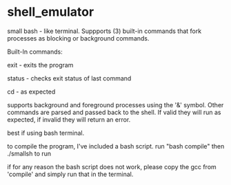 # shell_emulator
small bash - like terminal.  Suppports (3) built-in commands that fork processes as blocking or background commands.

Built-In commands:

exit - exits the program

status - checks exit status of last command

cd - as expected


supports background and foreground processes using the '&' symbol.  Other commands are parsed and passed back to the shell.  If valid they will run as expected, if invalid they will return an error.

best if using bash terminal.

to compile the program, I've included a bash script.
run "bash compile" 
then ./smallsh to run

if for any reason the bash script does not work, please copy 
the gcc from 'compile' and simply run that in the terminal. 
